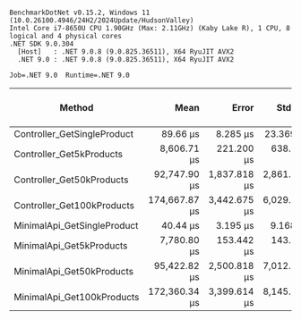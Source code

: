 ```

BenchmarkDotNet v0.15.2, Windows 11 (10.0.26100.4946/24H2/2024Update/HudsonValley)
Intel Core i7-8650U CPU 1.90GHz (Max: 2.11GHz) (Kaby Lake R), 1 CPU, 8 logical and 4 physical cores
.NET SDK 9.0.304
  [Host]   : .NET 9.0.8 (9.0.825.36511), X64 RyuJIT AVX2
  .NET 9.0 : .NET 9.0.8 (9.0.825.36511), X64 RyuJIT AVX2

Job=.NET 9.0  Runtime=.NET 9.0  

```
| Method                      | Mean          | Error        | StdDev       | Median        | Min           | Max           | Ratio    | RatioSD | Rank | Gen0      | Completed Work Items | Lock Contentions | Gen1      | Allocated   | Alloc Ratio |
|---------------------------- |--------------:|-------------:|-------------:|--------------:|--------------:|--------------:|---------:|--------:|-----:|----------:|---------------------:|-----------------:|----------:|------------:|------------:|
| Controller_GetSingleProduct |      89.66 μs |     8.285 μs |    23.369 μs |      83.21 μs |      66.11 μs |     156.87 μs |     1.06 |    0.36 |    2 |    3.4180 |               2.0010 |           0.0015 |         - |    15.08 KB |        1.00 |
| Controller_Get5kProducts    |   8,606.71 μs |   221.200 μs |   638.213 μs |   8,452.29 μs |   7,812.98 μs |  10,382.69 μs |   101.48 |   23.04 |    4 |  250.0000 |              14.1094 |           0.0156 |  171.8750 |  1405.02 KB |       93.19 |
| Controller_Get50kProducts   |  92,747.90 μs | 1,837.818 μs | 2,861.262 μs |  92,874.38 μs |  87,737.30 μs |  99,713.27 μs | 1,093.54 |  236.64 |    5 | 2000.0000 |             112.6667 |                - | 1000.0000 | 13601.14 KB |      902.10 |
| Controller_Get100kProducts  | 174,667.87 μs | 3,442.675 μs | 6,029.568 μs | 173,945.60 μs | 162,790.60 μs | 192,053.70 μs | 2,059.41 |  446.83 |    6 | 4000.0000 |             220.0000 |                - | 2000.0000 | 27181.12 KB |    1,802.80 |
| MinimalApi_GetSingleProduct |      40.44 μs |     3.195 μs |     9.168 μs |      39.79 μs |      23.48 μs |      66.70 μs |     0.48 |    0.15 |    1 |    2.6855 |               2.0005 |           0.0029 |         - |    11.25 KB |        0.75 |
| MinimalApi_Get5kProducts    |   7,780.80 μs |   153.442 μs |   143.530 μs |   7,783.10 μs |   7,562.13 μs |   8,041.79 μs |    91.74 |   19.72 |    3 |  250.0000 |              14.9766 |                - |  179.6875 |  1400.53 KB |       92.89 |
| MinimalApi_Get50kProducts   |  95,422.82 μs | 2,500.818 μs | 7,012.563 μs |  93,619.10 μs |  81,321.60 μs | 114,671.47 μs | 1,125.08 |  255.17 |    5 | 2000.0000 |             117.6667 |           0.3333 | 1000.0000 | 13597.82 KB |      901.88 |
| MinimalApi_Get100kProducts  | 172,360.34 μs | 3,399.614 μs | 8,145.258 μs | 171,476.40 μs | 155,624.10 μs | 195,931.50 μs | 2,032.20 |  445.96 |    6 | 4000.0000 |             274.0000 |                - | 2000.0000 | 27198.84 KB |    1,803.98 |
